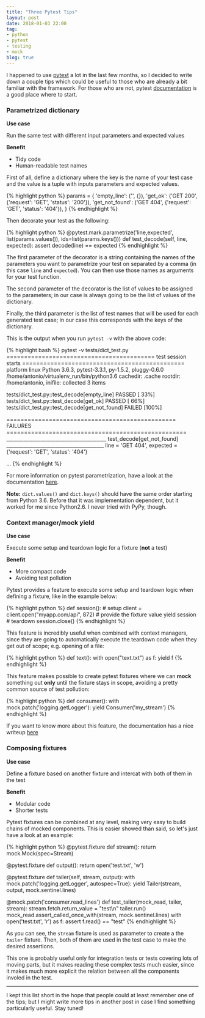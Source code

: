 ```yaml
---
title: "Three Pytest Tips"
layout: post
date: 2018-01-03 22:00
tag:
- python
- pytest
- testing
- mock
blog: true
---
```


I happened to use [pytest](https://github.com/pytest-dev/pytest) a lot in the last few months, so I decided to write down a couple tips which could be useful to those who are already a bit familiar with the framework. For those who are not, pytest [documentation](https://pytest.org/latest/index.html) is a good place where to start.

### Parametrized dictionary

**Use case**

Run the same test with different input parameters and expected values

**Benefit**

- Tidy code
- Human-readable test names

First of all, define a dictionary where the key is the name of your test case
and the value is a tuple with inputs parameters and expected values.

{% highlight python %}
params = {
    'empty_line': ('', {}),
    'get_ok': ('GET 200', {'request': 'GET', 'status': '200'}),
    'get_not_found': ('GET 404', {'request': 'GET', 'status': '404'}),
}
{% endhighlight %}

Then decorate your test as the following:

{% highlight python %}
@pytest.mark.parametrize('line,expected', list(params.values()), ids=list(params.keys()))
def test_decode(self, line, expected):
    assert decode(line) == expected
{% endhighlight %}

The first parameter of the decorator is a string containing the names of the
parameters you want to parametrize your test on separated by a comma (in this
case `line` and `expected`). You can then use those names as arguments for your
test function.

The second parameter of the decorator is the list of values to be assigned to
the parameters; in our case is always going to be the list of values of the
dictionary.

Finally, the third parameter is the list of test names that will be used for each
generated test case; in our case this corresponds with the keys of the dictionary.

This is the output when you run `pytest -v` with the above code:

{% highlight bash %}
pytest -v tests/dict_test.py
========================================== test session starts ==============================================
platform linux  Python 3.6.3, pytest-3.3.1, py-1.5.2, pluggy-0.6.0 /home/antonio/virtualenv_run/bin/python3.6
cachedir: .cache
rootdir: /home/antonio, inifile:
collected 3 items

tests/dict_test.py::test_decode[empty_line] PASSED                                                     [ 33%]
tests/dict_test.py::test_decode[get_ok] PASSED                                                         [ 66%]
tests/dict_test.py::test_decode[get_not_found] FAILED                                                  [100%]

================================================ FAILURES ===================================================
_________________________________________ test_decode[get_not_found] ________________________________________
line = 'GET 404', expected = {'request': 'GET', 'status': '404'}

...
{% endhighlight %}


For more information on pytest parametrization, have a look at the documentation
[here](https://docs.pytest.org/en/latest/parametrize.html).

**Note:** `dict.values()` and `dict.keys()` should have the same order starting
from Python 3.6. Before that it was implementation dependent, but it worked for
me since Python2.6. I never tried with PyPy, though.

### Context manager/mock yield

**Use case**

Execute some setup and teardown logic for a fixture (**not** a test)

**Benefit**

- More compact code
- Avoiding test pollution

Pytest provides a feature to execute some setup and teardown logic
when defining a fixture, like in the example below:

{% highlight python %}
def session():
    # setup
    client = client.open("myapp.com/api", 872)
	# provide the fixture value
    yield session
    # teardown
    session.close()
{% endhighlight %}

This feature is incredibly useful when combined with context managers,
since they are going to automatically execute the teardown code when
they get out of scope; e.g. opening of a file:

{% highlight python %}
def text():
    with open("text.txt") as f:
        yield f
{% endhighlight %}

This feature makes possible to create pytest fixtures where we can **mock**
something out **only** until the fixture stays in scope, avoiding a pretty
common source of test pollution:

{% highlight python %}
def consumer():
    with mock.patch('logging.getLogger'):
        yield Consumer('my_stream')
{% endhighlight %}

If you want to know more about this feature, the documentation has a nice
writeup
[here](https://docs.pytest.org/en/latest/fixture.html#fixture-finalization-executing-teardown-code)

### Composing fixtures

**Use case**

Define a fixture based on another fixture and intercat with both of them
in the test

**Benefit**
- Modular code
- Shorter tests

Pytest fixtures can be combined at any level, making very easy to build
chains of mocked components. This is easier showed than said, so let's
just have a look at an example:

{% highlight python %}
@pytest.fixture
def stream():
    return mock.Mock(spec=Stream)

@pytest.fixture
def output():
    return open('test.txt', 'w')

@pytest.fixture
def tailer(self, stream, output):
    with mock.patch('logging.getLogger', autospec=True):
        yield Tailer(stream, output, mock.sentinel.lines)

@mock.patch('consumer.read_lines')
def test_tailer(mock_read, tailer, stream):
    stream.fetch.return_value = "test\n"
    tailer.run()
    mock_read.assert_called_once_with(stream, mock.sentinel.lines)
    with open('test.txt', 'r') as f:
        assert f.read() == "test"
{% endhighlight %}

As you can see, the `stream` fixture is used as parameter to create a
the `tailer` fixture. Then, both of them are used in the test case to
make the desired assertions.

This one is probably useful only for integration tests or tests covering
lots of moving parts, but it makes reading these complex tests much
easier, since it makes much more explicit the relation between all
the components involed in the test.

---

I kept this list short in the hope that people could at least remember one of
the tips; but I might write more tips in another post in case I find something
particularly useful. Stay tuned!
